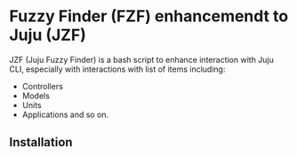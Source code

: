 # Fuzzy Finder (FZF) enhancemendt to Juju (JZF)

JZF (Juju Fuzzy Finder) is a bash script to enhance interaction with Juju CLI, especially with
interactions with list of items including:
- Controllers
- Models
- Units
- Applications
and so on.

## Installation

